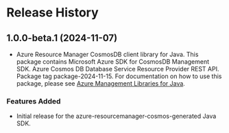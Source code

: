 # Release History

## 1.0.0-beta.1 (2024-11-07)

- Azure Resource Manager CosmosDB client library for Java. This package contains Microsoft Azure SDK for CosmosDB Management SDK. Azure Cosmos DB Database Service Resource Provider REST API. Package tag package-2024-11-15. For documentation on how to use this package, please see [Azure Management Libraries for Java](https://aka.ms/azsdk/java/mgmt).
### Features Added

- Initial release for the azure-resourcemanager-cosmos-generated Java SDK.
